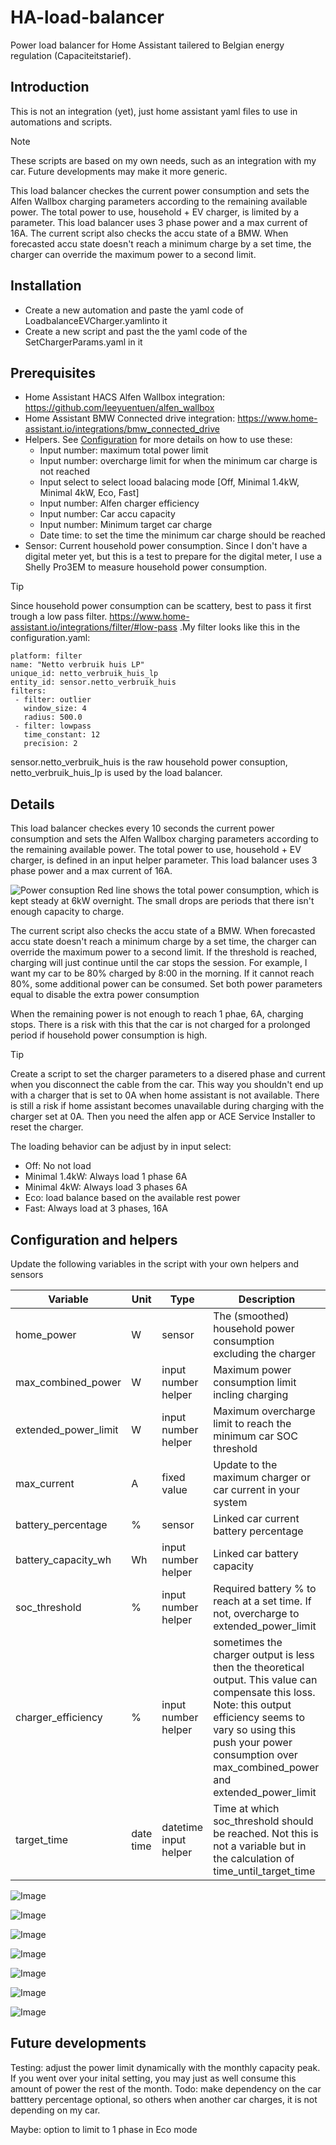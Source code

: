 # HA-load-balancer
Power load balancer for Home Assistant tailered to Belgian energy regulation (Capaciteitstarief).

## Introduction
This is not an integration (yet), just home assistant yaml files to use in automations and scripts.

> [!Note]
> These scripts are based on my own needs, such as an integration with my car. Future developments may make it more generic. 

This load balancer checkes the current power consumption and sets the Alfen Wallbox charging parameters according to the remaining available power. The total power to use, household + EV charger, is limited by a parameter.
This load balancer uses 3 phase power and a max current of 16A.
The current script also checks the accu state of a BMW. When forecasted accu state doesn't reach a minimum charge by a set time, the charger can override the maximum power to a second limit. 

## Installation
- Create a new automation and paste the yaml code of LoadbalanceEVCharger.yamlinto it
- Create a new script and past the the yaml code of the SetChargerParams.yaml in it

## Prerequisites
- Home Assistant HACS Alfen Wallbox integration: https://github.com/leeyuentuen/alfen_wallbox
- Home Assistant BMW Connected drive integration: https://www.home-assistant.io/integrations/bmw_connected_drive
- Helpers. See [Configuration](https://github.com/straybiker/HA-load-balancer/blob/main/README.md#configuration) for more details on how to use these:
  - Input number: maximum total power limit
  - Input number: overcharge limit for when the minimum car charge is not reached
  - Input select to select looad balacing mode [Off, Minimal 1.4kW, Minimal 4kW, Eco, Fast]
  - Input number: Alfen charger efficiency
  - Input number: Car accu capacity
  - Input number: Minimum target car charge
  - Date time: to set the time the minimum car charge should be reached
- Sensor: Current household power consumption. Since I don't have a digital meter yet, but this is a test to prepare for the digital meter, I use a Shelly Pro3EM to measure household power consumption.

>[!Tip] 
>Since household power consumption can be scattery, best to pass it first trough a low pass filter. https://www.home-assistant.io/integrations/filter/#low-pass .My filter looks like this in the configuration.yaml:
>```
>platform: filter
>name: "Netto verbruik huis LP"
>unique_id: netto_verbruik_huis_lp
>entity_id: sensor.netto_verbruik_huis
>filters:
>  - filter: outlier
>    window_size: 4
>    radius: 500.0
>  - filter: lowpass
>    time_constant: 12
>    precision: 2
>```
>sensor.netto_verbruik_huis is the raw household power consuption, netto_verbruik_huis_lp is used by the load balancer.

## Details
This load balancer checkes every 10 seconds the current power consumption and sets the Alfen Wallbox charging parameters according to the remaining available power. The total power to use, household + EV charger, is defined in an input helper parameter.
This load balancer uses 3 phase power and a max current of 16A.

![Power consuption](https://github.com/straybiker/HA-load-balancer/blob/main/doc/powerconsumption.png)
Red line shows the total power consumption, which is kept steady at 6kW overnight. The small drops are periods that there isn't enough capacity to charge.

The current script also checks the accu state of a BMW. When forecasted accu state doesn't reach a minimum charge by a set time, the charger can override the maximum power to a second limit. If the threshold is reached, charging will just continue until the car stops the session. For example, I want my car to be 80% charged by 8:00 in the morning. If it cannot reach 80%, some additional power can be consumed. Set both power parameters equal to disable the extra power consumption

When the remaining power is not enough to reach 1 phae, 6A, charging stops. There is a risk with this that the car is not charged for a prolonged period if household power consumption is high.
>[!Tip]
> Create a script to set the charger parameters to a disered phase and current when you disconnect the cable from the car. This way you shouldn't end up with a charger that is set to 0A when home assistant is not available. There is still a risk if home assistant becomes unavailable during charging with the charger set at 0A. Then you need the alfen app or ACE Service Installer to reset the charger.

The loading behavior can be adjust by in input select:
- Off: No not load
- Minimal 1.4kW: Always load 1 phase 6A
- Minimal 4kW: Always load 3 phases 6A
- Eco: load balance based on the available rest power
- Fast: Always load at 3 phases, 16A

## Configuration and helpers
Update the following variables in the script with your own helpers and sensors

| Variable | Unit | Type | Description |
| -------- | ---- | ---- | ----------- |
| home_power | W | sensor | The (smoothed) household power consumption excluding the charger |
| max_combined_power | W | input number helper | Maximum power consumption limit incling charging |
| extended_power_limit | W | input number helper | Maximum overcharge limit to reach the minimum car SOC threshold |
| max_current | A | fixed value | Update to the maximum charger or car current in your system |
| battery_percentage | % | sensor | Linked car current battery percentage |
| battery_capacity_wh | Wh | input number helper | Linked car battery capacity |
| soc_threshold | % | input number helper | Required battery % to reach at a set time. If not, overcharge to extended_power_limit |
| charger_efficiency | % | input number helper | sometimes the charger output is less then the theoretical output. This value can compensate this loss. Note: this output efficiency seems to vary so using this push your power consumption over max_combined_power and extended_power_limit |
| target_time | date time | datetime input helper | Time at which soc_threshold should be reached. Not this is not a variable but in the calculation of time_until_target_time |

![Image](https://github.com/user-attachments/assets/9ebd9154-5a44-45b6-ae89-c8545ebcd0fa)

![Image](https://github.com/user-attachments/assets/2717a963-ad2c-469a-9077-8368c776afb6)

![Image](https://github.com/user-attachments/assets/b347021d-229c-4a7d-8682-5a99f5f9c4f6)

![Image](https://github.com/user-attachments/assets/e263175f-1407-45e9-b684-dfdd1172b7c7)

![Image](https://github.com/user-attachments/assets/73853bbc-1ff1-494f-b80a-216cd31b3291)

![Image](https://github.com/user-attachments/assets/93a0863c-7ad4-4ee5-bc11-36dc61b7e0e3)

![Image](https://github.com/user-attachments/assets/cf492018-cf80-4fbe-bc1d-b0f54fee5580)


## Future developments
Testing: adjust the power limit dynamically with the monthly capacity peak. If you went over your inital setting, you may just as well consume this amount of power the rest of the month.
Todo: make dependency on the car batttery percentage optional, so others when another car charges, it is not depending on my car. 

Maybe: option to limit to 1 phase in Eco mode
